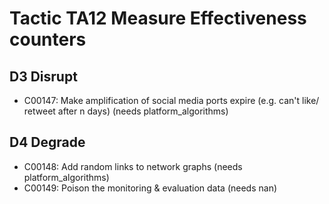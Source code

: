 # Tactic TA12 Measure Effectiveness counters


## D3 Disrupt
* C00147: Make amplification of social media ports expire (e.g. can't like/ retweet after n days) (needs platform_algorithms)

## D4 Degrade
* C00148: Add random links to network graphs (needs platform_algorithms)
* C00149: Poison the monitoring & evaluation data (needs nan)
